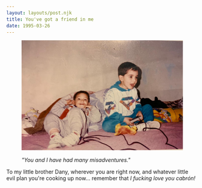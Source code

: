 ```yaml
---
layout: layouts/post.njk
title: You've got a friend in me
date: 1995-03-26
---
```


<script type="text/javascript">

</script>

<figure>
  <picture>

![Two kids playing a game on a bed, laughing](/@/images/ichigo.jpg)

  </picture>
  <figcaption>

_"You and I have had many misadventures."_

  </figcaption>
</figure>

To my little brother Dany, wherever you are right now, and whatever little evil plan you're cooking up now... remember that _I fucking love you cabrón!_
<hidden>
</hidden>
